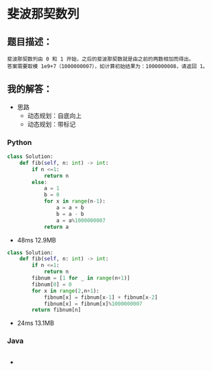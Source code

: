 # 斐波那契数列

## 题目描述：

```
斐波那契数列由 0 和 1 开始，之后的斐波那契数就是由之前的两数相加而得出。
答案需要取模 1e9+7（1000000007），如计算初始结果为：1000000008，请返回 1。
```

## 我的解答：

- 思路
  - 动态规划：自底向上
  - 动态规划：带标记

### Python

```python
class Solution:
    def fib(self, n: int) -> int:
        if n <=1:
            return n
        else:
            a = 1
            b = 0
            for x in range(n-1):
                a = a + b
                b = a - b
                a = a%1000000007
            return a
```

- 48ms 12.9MB

``` python
class Solution:
    def fib(self, n: int) -> int:
        if n <=1:
            return n
        fibnum = [1 for _ in range(n+1)]
        fibnum[0] = 0
        for x in range(2,n+1):
            fibnum[x] = fibnum[x-1] + fibnum[x-2]
            fibnum[x] = fibnum[x]%1000000007
        return fibnum[n]
```

- 24ms 13.1MB

### Java

```java

```

- 